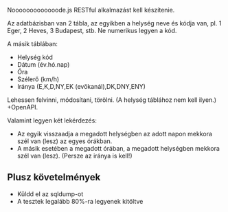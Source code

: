 Nooooooooooooode.js RESTful alkalmazást kell készítenie.

Az adatbázisban van 2 tábla, az egyikben a helység neve és kódja van, pl. 1 Eger, 2 Heves, 3 Budapest, stb.
Ne numerikus legyen a kód.

A másik táblában: 
- Helység kód
- Dátum (év.hó.nap)
- Óra
- Szélerő (km/h)
- Iránya (E,K,D,NY,EK (evőkanál),DK,DNY,ENY)

Lehessen felvinni, módosítani, törölni. (A helység táblához nem kell ilyen.) +OpenAPI.

Valamint legyen két lekérdezés:
- Az egyik visszaadja a megadott helységben az adott napon mekkora szél van (lesz) az egyes órákban.
- A másik esetében a megadott órában, a megadott helységben mekkora szél van (lesz). (Persze az iránya is kell!)

## Plusz követelmények
- Küldd el az sqldump-ot
- A tesztek legalább 80%-ra legyenek kitöltve
